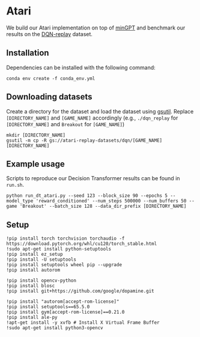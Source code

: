 # Atari

We build our Atari implementation on top of [minGPT](https://github.com/karpathy/minGPT) and benchmark our results on the [DQN-replay](https://github.com/google-research/batch_rl) dataset. 

## Installation

Dependencies can be installed with the following command:

```
conda env create -f conda_env.yml
```

## Downloading datasets

Create a directory for the dataset and load the dataset using [gsutil](https://cloud.google.com/storage/docs/gsutil_install#install). Replace `[DIRECTORY_NAME]` and `[GAME_NAME]` accordingly (e.g., `./dqn_replay` for `[DIRECTORY_NAME]` and `Breakout` for `[GAME_NAME]`)
```
mkdir [DIRECTORY_NAME]
gsutil -m cp -R gs://atari-replay-datasets/dqn/[GAME_NAME] [DIRECTORY_NAME]
```

## Example usage

Scripts to reproduce our Decision Transformer results can be found in `run.sh`.

```
python run_dt_atari.py --seed 123 --block_size 90 --epochs 5 --model_type 'reward_conditioned' --num_steps 500000 --num_buffers 50 --game 'Breakout' --batch_size 128 --data_dir_prefix [DIRECTORY_NAME]
```

## Setup
```
!pip install torch torchvision torchaudio -f https://download.pytorch.org/whl/cu120/torch_stable.html
!sudo apt-get install python-setuptools
!pip install ez_setup
!pip install -U setuptools
!pip install setuptools wheel pip --upgrade
!pip install autorom

!pip install opencv-python
!pip install blosc
!pip install git+https://github.com/google/dopamine.git

!pip install "autorom[accept-rom-license]"
!pip install setuptools==65.5.0
!pip install gym[accept-rom-license]==0.21.0
!pip install ale-py
!apt-get install -y xvfb # Install X Virtual Frame Buffer
!sudo apt-get install python3-opencv
```

